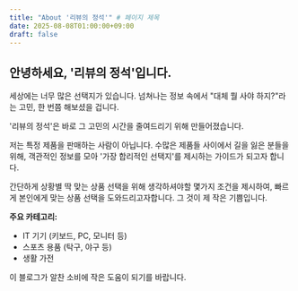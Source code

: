 ```yaml
---
title: "About '리뷰의 정석'" # 페이지 제목
date: 2025-08-08T01:00:00+09:00
draft: false
---
```


## 안녕하세요, '리뷰의 정석'입니다.

세상에는 너무 많은 선택지가 있습니다. 넘쳐나는 정보 속에서 "대체 뭘 사야 하지?"라는 고민, 한 번쯤 해보셨을 겁니다.

'리뷰의 정석'은 바로 그 고민의 시간을 줄여드리기 위해 만들어졌습니다.

저는 특정 제품을 판매하는 사람이 아닙니다. 수많은 제품들 사이에서 길을 잃은 분들을 위해, 객관적인 정보를 모아 '가장 합리적인 선택지'를 제시하는 가이드가 되고자 합니다.

간단하게 상황별 딱 맞는 상품 선택을 위해 생각하셔야할 몇가지 조건을 제시하여, 빠르게 본인에게 맞는 상품 선택을 도와드리고자합니다.
그 것이 제 작은 기쁨입니다.

**주요 카테고리:**
- IT 기기 (키보드, PC, 모니터 등)
- 스포츠 용품 (탁구, 야구 등)
- 생활 가전

이 블로그가 알찬 소비에 작은 도움이 되기를 바랍니다.
